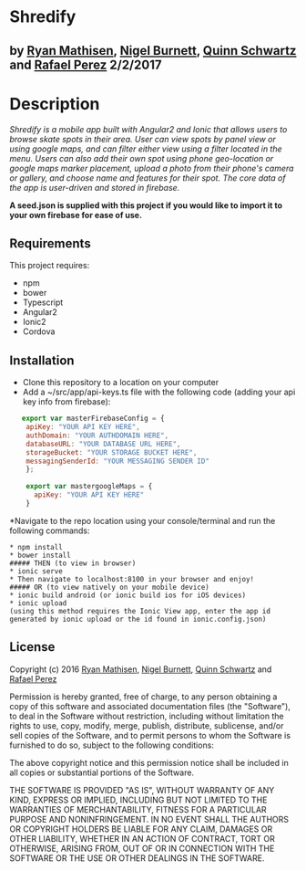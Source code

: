 # Shredify

## by [Ryan Mathisen](https://github.com/rtmath), [Nigel Burnett](https://github.com/nigelorion), [Quinn Schwartz](https://github.com/quinnschwartz) and [Rafael Perez](https://github.com/doohinkus) 2/2/2017

# Description

_Shredify is a mobile app built with Angular2 and Ionic that allows users to browse skate spots in their area. User can view spots by panel view or using google maps, and can filter either view using a filter located in the menu. Users can also add their own spot using phone geo-location or google maps marker placement, upload a photo from their phone's camera or gallery, and choose name and features for their spot. The core data of the app is user-driven and stored in firebase._

**A seed.json is supplied with this project if you would like to import it to your own firebase for ease of use.**

## Requirements
This project requires:
  * npm
  * bower
  * Typescript
  * Angular2
  * Ionic2
  * Cordova

## Installation
  * Clone this repository to a location on your computer
  * Add a ~/src/app/api-keys.ts file with the following code (adding your api key info from firebase):
   
```javascript
   export var masterFirebaseConfig = {
    apiKey: "YOUR API KEY HERE",
    authDomain: "YOUR AUTHDOMAIN HERE",
    databaseURL: "YOUR DATABASE URL HERE",
    storageBucket: "YOUR STORAGE BUCKET HERE",
    messagingSenderId: "YOUR MESSAGING SENDER ID"
    };
 
    export var mastergoogleMaps = {
      apiKey: "YOUR API KEY HERE"
    }
```
*Navigate to the repo location using your console/terminal and run the following commands:
  
    * npm install
    * bower install
    ##### THEN (to view in browser)
    * ionic serve
    * Then navigate to localhost:8100 in your browser and enjoy!
    ##### OR (to view natively on your mobile device)
    * ionic build android (or ionic build ios for iOS devices)
    * ionic upload
    (using this method requires the Ionic View app, enter the app id generated by ionic upload or the id found in ionic.config.json)


## License
Copyright (c) 2016 [Ryan Mathisen](https://github.com/rtmath), [Nigel Burnett](https://github.com/nigelorion), [Quinn Schwartz](https://github.com/quinnschwartz) and [Rafael Perez](https://github.com/doohinkus)

Permission is hereby granted, free of charge, to any person obtaining a copy of this software and associated documentation files (the "Software"), to deal in the Software without restriction, including without limitation the rights to use, copy, modify, merge, publish, distribute, sublicense, and/or sell copies of the Software, and to permit persons to whom the Software is furnished to do so, subject to the following conditions:

The above copyright notice and this permission notice shall be included in all copies or substantial portions of the Software.

THE SOFTWARE IS PROVIDED "AS IS", WITHOUT WARRANTY OF ANY KIND, EXPRESS OR IMPLIED, INCLUDING BUT NOT LIMITED TO THE WARRANTIES OF MERCHANTABILITY, FITNESS FOR A PARTICULAR PURPOSE AND NONINFRINGEMENT. IN NO EVENT SHALL THE AUTHORS OR COPYRIGHT HOLDERS BE LIABLE FOR ANY CLAIM, DAMAGES OR OTHER LIABILITY, WHETHER IN AN ACTION OF CONTRACT, TORT OR OTHERWISE, ARISING FROM, OUT OF OR IN CONNECTION WITH THE SOFTWARE OR THE USE OR OTHER DEALINGS IN THE SOFTWARE.
